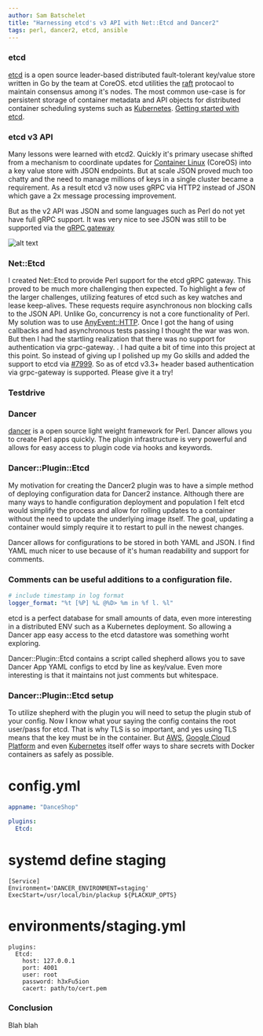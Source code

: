 ```yaml
---
author: Sam Batschelet 
title: "Harnessing etcd's v3 API with Net::Etcd and Dancer2"
tags: perl, dancer2, etcd, ansible
---
```


### etcd

[etcd](https://github.com/coreos/etcd) is a open source leader-based distributed fault-tolerant key/value store written in Go by the team at CoreOS. etcd utilities the [raft](https://raft.github.io/) protocaol to maintain consensus among it's nodes. The most common use-case is for persistent storage of container metadata and API objects for distributed container scheduling systems such as [Kubernetes](https://kubernetes.io/). [Getting started with etcd](https://github.com/coreos/etcd/blob/master/Documentation/dev-guide/local_cluster.md).

### etcd v3 API
Many lessons were learned with etcd2. Quickly it's primary usecase shifted from a mechanism to coordinate updates for [Container Linux](https://coreos.com/why/#distro) (CoreOS) into a key value store with JSON endpoints. But at scale JSON proved much too chatty and the need to manage millions of keys in a single cluster became a requirement. As a result etcd v3 now uses gRPC via HTTP2 instead of JSON which gave a 2x message processing improvement.

But as the v2 API was JSON and some languages such as Perl do not yet have full gRPC support. It was very nice to see JSON was still to be supported via the [gRPC gateway](https://github.com/grpc-ecosystem/grpc-gateway)

![alt text](https://raw.githubusercontent.com/hexfusion/end-point-blog/master/2017/11/29/dancer2-etcd-support-via-grpc-gateway/grpc-gateway.png?raw=true "gRPC Gateway")

### Net::Etcd
I created Net::Etcd to provide Perl support for the etcd gRPC gateway. This proved to be much more challenging then expected. To highlight a few of the larger challenges, utilizing features of etcd such as key watches and lease keep-alives. These requests require asynchronous non blocking calls to the JSON API. Unlike Go, concurrency is not a core functionality of Perl. My solution was to use [AnyEvent::HTTP](https://metacpan.org/pod/AnyEvent::HTTP). Once I got the hang of using callbacks and had asynchronous tests passing I thought the war was won.
But then I had the startling realization that there was no support for authentication via grpc-gateway. <mike-drop>. I had quite a bit of time into this project at this point. So instead of giving up I polished up my Go skills and added the support to etcd via [#7999](https://github.com/coreos/etcd/pull/7999). So as of etcd v3.3+ header based authentication via grpc-gateway is supported. Please give it a try!

### Testdrive



### Dancer

[dancer](https://github.com/PerlDancer/Dancer2) is a open source light weight framework for Perl. Dancer allows you to create Perl apps quickly. The plugin infrastructure is very powerful and allows for easy access to plugin code via hooks and keywords.


### Dancer::Plugin::Etcd

My motivation for creating the Dancer2 plugin was to have a simple method of deploying configuration data for Dancer2 instance. Although there are many ways to handle configuration deployment and population I felt etcd would simplify the process and allow for rolling updates to a container without the need to update the underlying image itself. The goal, updating a container would simply require it to restart to pull in the newest changes.

Dancer allows for configurations to be stored in both YAML and JSON. I find YAML much nicer to use because of it's human readability and support for comments.

### Comments can be useful additions to a configuration file.

```yaml
# include timestamp in log format
logger_format: "%t [%P] %L @%D> %m in %f l. %l" 
```

etcd is a perfect database for small amounts of data, even more interesting in a distributed ENV such as a Kubernetes deployment. So allowing a Dancer app easy access to the etcd datastore was something worht exploring.

Dancer::Plugin::Etcd contains a script called shepherd allows you to save Dancer App YAML configs to etcd by line as key/value. Even more interesting is that it maintains not just comments but whitespace.


### Dancer::Plugin::Etcd setup

To utilize shepherd with the plugin you will need to setup the plugin stub of your config. Now I know what your saying the config contains the root user/pass for etcd. That is why TLS is so important, and yes using TLS means that the key must be in the container. But [AWS](https://aws.amazon.com/blogs/security/how-to-manage-secrets-for-amazon-ec2-container-service-based-applications-by-using-amazon-s3-and-docker/), [Google Cloud Platform](https://cloud.google.com/kms/docs/store-secrets) and even [Kubernetes](https://kubernetes.io/docs/concepts/configuration/secret/) itself offer ways to share secrets with Docker containers as safely as possible.

# config.yml

```yaml
appname: "DanceShop"

plugins:
  Etcd:
```

# systemd define staging
```
[Service]
Environment='DANCER_ENVIRONMENT=staging'
ExecStart=/usr/local/bin/plackup ${PLACKUP_OPTS}
```

# environments/staging.yml

```
plugins:
  Etcd:
    host: 127.0.0.1
    port: 4001
    user: root
    password: h3xFu5ion
    cacert: path/to/cert.pem

```



### Conclusion
Blah blah
